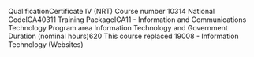 QualificationCertificate IV (NRT)
Course number 10314
National CodeICA40311
Training PackageICA11 - Information and Communications Technology
Program area Information Technology and Government
Duration (nominal hours)620
This course replaced 19008 - Information Technology (Websites)